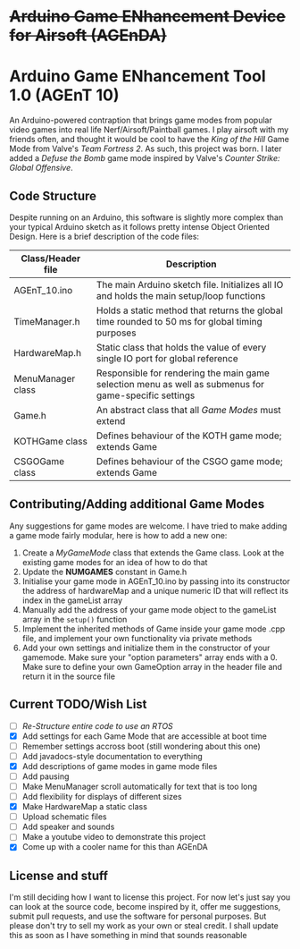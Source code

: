 # ~~Arduino Game ENhancement Device for Airsoft (AGEnDA)~~
# Arduino Game ENhancement Tool 1.0 (AGEnT 10)

An Arduino-powered contraption that brings game modes from popular video games into real life Nerf/Airsoft/Paintball games. I play airsoft with my friends often, and thought it would be cool to have the _King of the Hill_ Game Mode from Valve's _Team Fortress 2_. As such, this project was born. I later added a _Defuse the Bomb_ game mode inspired by Valve's _Counter Strike: Global Offensive_.

## Code Structure

Despite running on an Arduino, this software is slightly more complex than your typical Arduino sketch as it follows pretty intense Object Oriented Design. Here is a brief description of the code files:

Class/Header file |Description
------------------|-----------
AGEnT_10.ino        | The main Arduino sketch file. Initializes all IO and holds the main setup/loop functions
TimeManager.h     | Holds a static method that returns the global time rounded to 50 ms for global timing purposes
HardwareMap.h     | Static class that holds the value of every single IO port for global reference
MenuManager class | Responsible for rendering the main game selection menu as well as submenus for game-specific settings
Game.h            | An abstract class that all _Game Modes_ must extend
KOTHGame class    | Defines behaviour of the KOTH game mode; extends Game
CSGOGame class    | Defines behaviour of the CSGO game mode; extends Game


## Contributing/Adding additional Game Modes

Any suggestions for game modes are welcome. I have tried to make adding a game mode fairly modular, here is how to add a new one:
1) Create a _MyGameMode_ class that extends the Game class. Look at the existing game modes for an idea of how to do that
2) Update the __NUMGAMES__ constant in Game.h
3) Initialise your game mode in AGEnT_10.ino by passing into its constructor the address of hardwareMap and a unique numeric ID that will reflect its index in the gameList array
4) Manually add the address of your game mode object to the gameList array in the `setup()` function
5) Implement the inherited methods of Game inside your game mode .cpp file, and implement your own functionality via private methods
6) Add your own settings and initialize them in the constructor of your gamemode. Make sure your "option parameters" array ends with a 0. Make sure to define your own GameOption array in the header file and return it in the source file

## Current TODO/Wish List
- [ ] *Re-Structure entire code to use an RTOS*
- [x] Add settings for each Game Mode that are accessible at boot time
- [ ] Remember settings accross boot (still wondering about this one)
- [ ] Add javadocs-style documentation to everything
- [X] Add descriptions of game modes in game mode files
- [ ] Add pausing
- [ ] Make MenuManager scroll automatically for text that is too long
- [ ] Add flexibility for displays of different sizes
- [X] Make HardwareMap a static class
- [ ] Upload schematic files
- [ ] Add speaker and sounds
- [ ] Make a youtube video to demonstrate this project
- [X] Come up with a cooler name for this than AGEnDA

## License and stuff
I'm still deciding how I want to license this project. For now let's just say you can look at the source code, become inspired by it, offer me suggestions, submit pull requests, and use the software for personal purposes. But please don't try to sell my work as your own or steal credit. I shall update this as soon as I have something in mind that sounds reasonable
